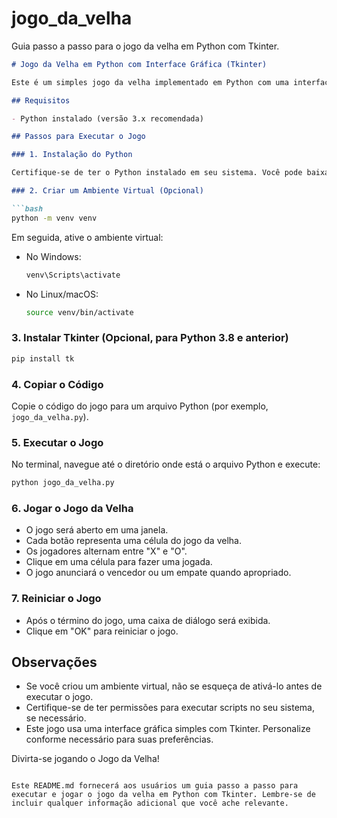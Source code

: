 # jogo_da_velha

Guia passo a passo para o jogo da velha em Python com Tkinter.

```markdown
# Jogo da Velha em Python com Interface Gráfica (Tkinter)

Este é um simples jogo da velha implementado em Python com uma interface gráfica usando a biblioteca Tkinter.

## Requisitos

- Python instalado (versão 3.x recomendada)

## Passos para Executar o Jogo

### 1. Instalação do Python

Certifique-se de ter o Python instalado em seu sistema. Você pode baixá-lo em [python.org](https://www.python.org/downloads/).

### 2. Criar um Ambiente Virtual (Opcional)

```bash
python -m venv venv
```

Em seguida, ative o ambiente virtual:

- No Windows:

  ```bash
  venv\Scripts\activate
  ```

- No Linux/macOS:

  ```bash
  source venv/bin/activate
  ```

### 3. Instalar Tkinter (Opcional, para Python 3.8 e anterior)

```bash
pip install tk
```

### 4. Copiar o Código

Copie o código do jogo para um arquivo Python (por exemplo, `jogo_da_velha.py`).

### 5. Executar o Jogo

No terminal, navegue até o diretório onde está o arquivo Python e execute:

```bash
python jogo_da_velha.py
```

### 6. Jogar o Jogo da Velha

- O jogo será aberto em uma janela.
- Cada botão representa uma célula do jogo da velha.
- Os jogadores alternam entre "X" e "O".
- Clique em uma célula para fazer uma jogada.
- O jogo anunciará o vencedor ou um empate quando apropriado.

### 7. Reiniciar o Jogo

- Após o término do jogo, uma caixa de diálogo será exibida.
- Clique em "OK" para reiniciar o jogo.

## Observações

- Se você criou um ambiente virtual, não se esqueça de ativá-lo antes de executar o jogo.
- Certifique-se de ter permissões para executar scripts no seu sistema, se necessário.
- Este jogo usa uma interface gráfica simples com Tkinter. Personalize conforme necessário para suas preferências.

Divirta-se jogando o Jogo da Velha!
```

Este README.md fornecerá aos usuários um guia passo a passo para executar e jogar o jogo da velha em Python com Tkinter. Lembre-se de incluir qualquer informação adicional que você ache relevante.
